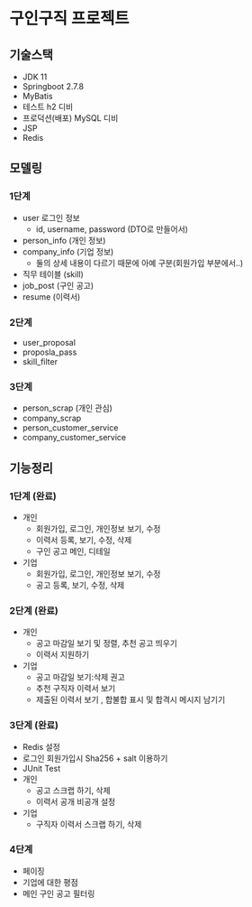 # 구인구직 프로젝트

## 기술스택
- JDK 11
- Springboot 2.7.8
- MyBatis
- 테스트 h2 디비
- 프로덕션(배포) MySQL 디비
- JSP
- Redis

## 모델링
### 1단계
- user 로그인 정보
    - id, username, password (DTO로 만들어서)
- person_info (개인 정보)
- company_info (기업 정보)
    - 둘의 상세 내용이 다르기 때문에 아예 구분(회원가입 부분에서..)
- 직무 테이블 (skill)
- job_post (구인 공고)
- resume (이력서)
### 2단계
- user_proposal 
- proposla_pass
- skill_filter
### 3단계
- person_scrap (개인 관심)
- company_scrap
- person_customer_service
- company_customer_service

## 기능정리
### 1단계 (완료)
- 개인 
    - 회원가입, 로그인, 개인정보 보기, 수정
    - 이력서 등록, 보기, 수정, 삭제
    - 구인 공고 메인, 디테일
- 기업  
    - 회원가입, 로그인, 개인정보 보기, 수정
    - 공고 등록, 보기, 수정, 삭제
### 2단계  (완료)
- 개인
    - 공고 마감일 보기 및 정렬, 추천 공고 띄우기
    - 이력서 지원하기 
- 기업
    - 공고 마감일 보기:삭제 권고
    - 추천 구직자 이력서 보기
    - 제출된 이력서 보기 , 합불합 표시 및 합격시 메시지 남기기
### 3단계  (완료)
- Redis 설정
- 로그인 회원가입시 Sha256 + salt 이용하기
- JUnit Test 
- 개인
    - 공고 스크랩 하기, 삭제
    - 이력서 공개 비공개 설정
- 기업
    - 구직자 이력서 스크랩 하기, 삭제
### 4단계
- 페이징
- 기업에 대한 평점
- 메인 구인 공고 필터링 